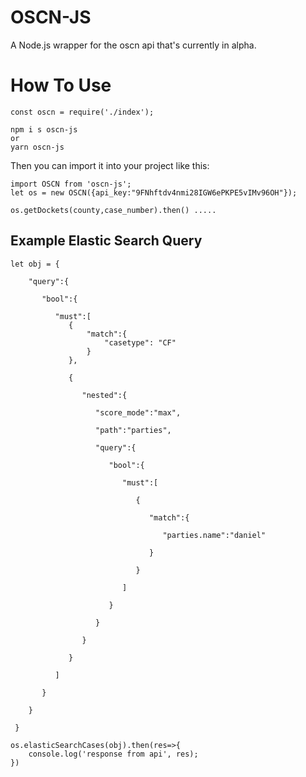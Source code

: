 # OSCN-JS
A Node.js wrapper for the oscn api that's currently in alpha.

# How To Use
```
const oscn = require('./index');

npm i s oscn-js
or
yarn oscn-js
```
Then you can import it into your project like this:
```
import OSCN from 'oscn-js';
let os = new OSCN({api_key:"9FNhftdv4nmi28IGW6ePKPE5vIMv96OH"});

os.getDockets(county,case_number).then() ..... 

```

## Example Elastic Search Query
```
let obj = {

    "query":{
 
       "bool":{
 
          "must":[
             {
                 "match":{
                     "casetype": "CF"
                 }	
             },
 
             {
 
                "nested":{
 
                   "score_mode":"max",
 
                   "path":"parties",
 
                   "query":{
 
                      "bool":{
 
                         "must":[
 
                            {
 
                               "match":{
 
                                  "parties.name":"daniel"
 
                               }
 
                            }
 
                         ]
 
                      }
 
                   }
 
                }
 
             }
 
          ]
 
       }
 
    }
 
 }

os.elasticSearchCases(obj).then(res=>{
    console.log('response from api', res);
})
```
